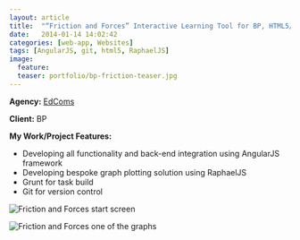 ```yaml
---
layout: article
title:  "“Friction and Forces” Interactive Learning Tool for BP, HTML5/AngularJS"
date:   2014-01-14 14:02:42
categories: [web-app, Websites]
tags: [AngularJS, git, html5, RaphaelJS]
image:
  feature:
  teaser: portfolio/bp-friction-teaser.jpg
---
```


**Agency:** [EdComs](http://www.edcoms.com/)  

**Client:** BP

**My Work/Project Features:**

- Developing all functionality and back-end integration using AngularJS framework
- Developing bespoke graph plotting solution using RaphaelJS
- Grunt for task build
- Git for version control 

![Friction and Forces start screen]({{site.baseurl}}/images/portfolio/bp-friction-1.jpg "Friction and Forces start screen")

![Friction and Forces one of the graphs]({{site.baseurl}}/images/portfolio/bp-friction-2.jpg "Friction and Forces one of the graphs")
